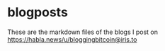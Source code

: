 # blogposts

These are the markdown files of the blogs I post on https://habla.news/u/bloggingbitcoin@iris.to
